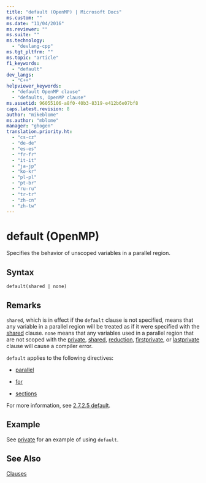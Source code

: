 ```yaml
---
title: "default (OpenMP) | Microsoft Docs"
ms.custom: ""
ms.date: "11/04/2016"
ms.reviewer: ""
ms.suite: ""
ms.technology: 
  - "devlang-cpp"
ms.tgt_pltfrm: ""
ms.topic: "article"
f1_keywords: 
  - "default"
dev_langs: 
  - "C++"
helpviewer_keywords: 
  - "default OpenMP clause"
  - "defaults, OpenMP clause"
ms.assetid: 96055106-a8f0-40b3-8319-e412b6e07bf8
caps.latest.revision: 8
author: "mikeblome"
ms.author: "mblome"
manager: "ghogen"
translation.priority.ht: 
  - "cs-cz"
  - "de-de"
  - "es-es"
  - "fr-fr"
  - "it-it"
  - "ja-jp"
  - "ko-kr"
  - "pl-pl"
  - "pt-br"
  - "ru-ru"
  - "tr-tr"
  - "zh-cn"
  - "zh-tw"
---
```

# default (OpenMP)
Specifies the behavior of unscoped variables in a parallel region.  
  
## Syntax  
  
```  
default(shared | none)  
```  
  
## Remarks  
 `shared`, which is in effect if the `default` clause is not specified, means that any variable in a parallel region will be treated as if it were specified with the [shared](../../../parallel/openmp/reference/shared-openmp.md) clause. `none` means that any variables used in a parallel region that are not scoped with the [private](../../../parallel/openmp/reference/private-openmp.md), [shared](../../../parallel/openmp/reference/shared-openmp.md), [reduction](../../../parallel/openmp/reference/reduction.md), [firstprivate](../../../parallel/openmp/reference/firstprivate.md), or [lastprivate](../../../parallel/openmp/reference/lastprivate.md) clause will cause a compiler error.  
  
 `default` applies to the following directives:  
  
-   [parallel](../../../parallel/openmp/reference/parallel.md)  
  
-   [for](../../../parallel/openmp/reference/for-openmp.md)  
  
-   [sections](../../../parallel/openmp/reference/sections-openmp.md)  
  
 For more information, see [2.7.2.5 default](../../../parallel/openmp/2-7-2-5-default.md).  
  
## Example  
 See [private](../../../parallel/openmp/reference/private-openmp.md) for an example of using `default`.  
  
## See Also  
 [Clauses](../../../parallel/openmp/reference/openmp-clauses.md)